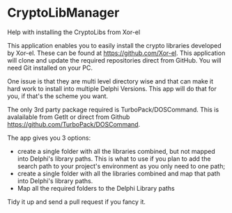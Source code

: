 # CryptoLibManager
Help with installing the CryptoLibs from Xor-el

This  application enables you to easily install the crypto libraries developed by Xor-el. 
These can be found at https://github.com/Xor-el. This application will clone and update the required repositories direct from GitHub. You will need Git installed on your PC.

One issue is that they are multi level directory wise and that can make it hard work to install into multiple Delphi Versions. This app will do that for you, if that's the scheme you want.

The only 3rd party package required is TurboPack/DOSCommand. This is avalailable from GetIt or direct from Github https://github.com/TurboPack/DOSCommand.


The app gives you 3 options:
- create a single folder with all the libraries combined, but not mapped into Delphi's library paths. This is what to use if you plan to add the search path to your project's environment as you only need to one path; 
- create a single folder with all the libraries combined and map that path into Delphi's library paths. 
- Map all the required folders to the Delphi Library paths

Tidy it up and send a pull request if you fancy it.

